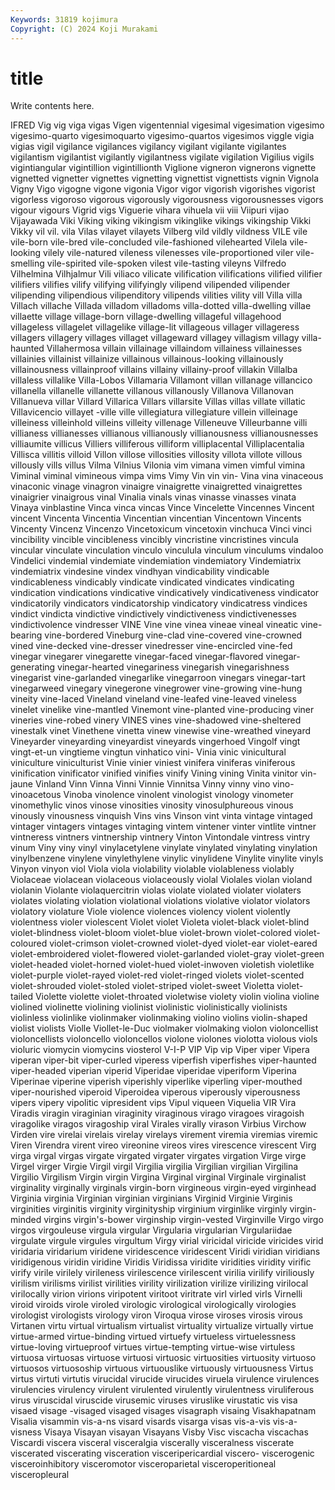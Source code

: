 ```yaml
---
Keywords: 31819 kojimura
Copyright: (C) 2024 Koji Murakami
---
```


# title

Write contents here.



IFRED
Vig vig viga vigas Vigen vigentennial vigesimal vigesimation vigesimo vigesimo-quarto
vigesimoquarto vigesimo-quartos vigesimos viggle vigia vigias vigil vigilance vigilances vigilancy
vigilant vigilante vigilantes vigilantism vigilantist vigilantly vigilantness vigilate vigilation Vigilius
vigils vigintiangular vigintillion vigintillionth Viglione vigneron vignerons vignette vignetted vignetter
vignettes vignetting vignettist vignettists vignin Vignola Vigny Vigo vigogne vigone
vigonia Vigor vigor vigorish vigorishes vigorist vigorless vigoroso vigorous vigorously
vigorousness vigorousnesses vigors vigour vigours Vigrid vigs Viguerie vihara vihuela
vii viii Viipuri vijao Vijayawada Viki Viking viking vikingism vikinglike
vikings vikingship Vikki Vikky vil vil. vila Vilas vilayet vilayets
Vilberg vild vildly vildness VILE vile vile-born vile-bred vile-concluded vile-fashioned
vilehearted Vilela vile-looking vilely vile-natured vileness vilenesses vile-proportioned viler vile-smelling
vile-spirited vile-spoken vilest vile-tasting vileyns Vilfredo Vilhelmina Vilhjalmur Vili viliaco
vilicate vilification vilifications vilified vilifier vilifiers vilifies vilify vilifying vilifyingly
vilipend vilipended vilipender vilipending vilipendious vilipenditory vilipends vilities vility vill
Villa villa Villach villache Villada villadom villadoms villa-dotted villa-dwelling villae
villaette village village-born village-dwelling villageful villagehood villageless villagelet villagelike village-lit
villageous villager villageress villagers villagery villages villaget villageward villagey villagism
villagy villa-haunted Villahermosa villain villainage villaindom villainess villainesses villainies villainist
villainize villainous villainous-looking villainously villainousness villainproof villains villainy villainy-proof villakin
Villalba villaless villalike Villa-Lobos Villamaria Villamont villan villanage villancico villanella
villanelle villanette villanous villanously Villanova Villanovan Villanueva villar Villard Villarica
Villars villarsite Villas villas villate villatic Villavicencio villayet -ville ville
villegiatura villegiature villein villeinage villeiness villeinhold villeins villeity villenage Villeneuve
Villeurbanne villi villianess villianesses villianous villianously villianousness villianousnesses villiaumite villicus
Villiers villiferous villiform villiplacental Villiplacentalia Villisca villitis villoid Villon villose
villosities villosity villota villote villous villously vills villus Vilma Vilnius
Vilonia vim vimana vimen vimful vimina Viminal viminal vimineous vimpa
vims Vimy Vin vin vin- Vina vina vinaceous vinaconic vinage
vinagron vinaigre vinaigrette vinaigretted vinaigrettes vinaigrier vinaigrous vinal Vinalia vinals
vinas vinasse vinasses vinata Vinaya vinblastine Vinca vinca vincas Vince
Vincelette Vincennes Vincent vincent Vincenta Vincentia Vincentian vincentian Vincentown Vincents
Vincenty Vincenz Vincenzo Vincetoxicum vincetoxin vinchuca Vinci vinci vincibility vincible
vincibleness vincibly vincristine vincristines vincula vincular vinculate vinculation vinculo vinculula
vinculum vinculums vindaloo Vindelici vindemial vindemiate vindemiation vindemiatory Vindemiatrix vindemiatrix
vindesine vindex vindhyan vindicability vindicable vindicableness vindicably vindicate vindicated vindicates
vindicating vindication vindications vindicative vindicatively vindicativeness vindicator vindicatorily vindicators vindicatorship
vindicatory vindicatress vindices vindict vindicta vindictive vindictively vindictiveness vindictivenesses vindictivolence
vindresser VINE Vine vine vinea vineae vineal vineatic vine-bearing vine-bordered
Vineburg vine-clad vine-covered vine-crowned vined vine-decked vine-dresser vinedresser vine-encircled vine-fed
vinegar vinegarer vinegarette vinegar-faced vinegar-flavored vinegar-generating vinegar-hearted vinegariness vinegarish vinegarishness
vinegarist vine-garlanded vinegarlike vinegarroon vinegars vinegar-tart vinegarweed vinegary vinegerone vinegrower
vine-growing vine-hung vineity vine-laced Vineland vineland vine-leafed vine-leaved vineless vinelet
vinelike vine-mantled Vinemont vine-planted vine-producing viner vineries vine-robed vinery VINES
vines vine-shadowed vine-sheltered vinestalk vinet Vinethene vinetta vinew vinewise vine-wreathed
vineyard Vineyarder vineyarding vineyardist vineyards vingerhoed Vingolf vingt vingt-et-un vingtieme
vingtun vinhatico vini- Vinia vinic vinicultural viniculture viniculturist Vinie vinier
viniest vinifera viniferas viniferous vinification vinificator vinified vinifies vinify Vining
vining Vinita vinitor vin-jaune Vinland Vinn Vinna Vinni Vinnie Vinnitsa
Vinny vinny vino vino- vinoacetous Vinoba vinolence vinolent vinologist vinology
vinometer vinomethylic vinos vinose vinosities vinosity vinosulphureous vinous vinously vinousness
vinquish Vins vins Vinson vint vinta vintage vintaged vintager vintagers
vintages vintaging vintem vintener vinter vintlite vintner vintneress vintners vintnership
vintnery Vinton Vintondale vintress vintry vinum Viny viny vinyl vinylacetylene
vinylate vinylated vinylating vinylation vinylbenzene vinylene vinylethylene vinylic vinylidene Vinylite
vinylite vinyls Vinyon vinyon viol Viola viola violability violable violableness
violably Violaceae violacean violaceous violaceously violal Violales violan violand violanin
Violante violaquercitrin violas violate violated violater violaters violates violating violation
violational violations violative violator violators violatory violature Viole violence violences
violency violent violently violentness violer violescent Violet violet Violeta violet-black
violet-blind violet-blindness violet-bloom violet-blue violet-brown violet-colored violet-coloured violet-crimson violet-crowned violet-dyed
violet-ear violet-eared violet-embroidered violet-flowered violet-garlanded violet-gray violet-green violet-headed violet-horned violet-hued
violet-inwoven violetish violetlike violet-purple violet-rayed violet-red violet-ringed violets violet-scented violet-shrouded
violet-stoled violet-striped violet-sweet Violetta violet-tailed Violette violette violet-throated violetwise violety
violin violina violine violined violinette violining violinist violinistic violinistically violinists
violinless violinlike violinmaker violinmaking violino violins violin-shaped violist violists Violle
Viollet-le-Duc violmaker violmaking violon violoncellist violoncellists violoncello violoncellos violone violones
violotta violous viols violuric viomycin viomycins viosterol V-I-P VIP Vip
vip Viper viper Vipera viperan viper-bit viper-curled viperess viperfish viperfishes
viper-haunted viper-headed viperian viperid Viperidae viperidae viperiform Viperina Viperinae viperine
viperish viperishly viperlike viperling viper-mouthed viper-nourished viperoid Viperoidea viperous viperously
viperousness vipers vipery vipolitic vipresident vips Vipul viqueen Viquelia VIR
Vira Viradis viragin viraginian viraginity viraginous virago viragoes viragoish viragolike
viragos viragoship viral Virales virally virason Virbius Virchow Virden vire
virelai virelais virelay virelays virement viremia viremias viremic Viren Virendra
virent vireo vireonine vireos vires virescence virescent Virg virga virgal
virgas virgate virgated virgater virgates virgation Virge virge Virgel virger
Virgie Virgil virgil Virgilia virgilia Virgilian virgilian Virgilina Virgilio Virgilism
Virgin virgin Virgina Virginal virginal Virginale virginalist virginality virginally virginals
virgin-born virgineous virgin-eyed virginhead Virginia virginia Virginian virginian virginians Virginid
Virginie Virginis virginities virginitis virginity virginityship virginium virginlike virginly virgin-minded
virgins virgin's-bower virginship virgin-vested Virginville Virgo virgo virgos virgouleuse virgula
virgular Virgularia virgularian Virgulariidae virgulate virgule virgules virgultum Virgy virial
viricidal viricide viricides virid viridaria viridarium viridene viridescence viridescent Viridi
viridian viridians viridigenous viridin viridine Viridis Viridissa viridite viridities viridity
virific virify virile virilely virileness virilescence virilescent virilia virilify viriliously
virilism virilisms virilist virilities virility virilization virilize virilizing virilocal virilocally
virion virions viripotent viritoot viritrate virl virled virls Virnelli viroid
viroids virole viroled virologic virological virologically virologies virologist virologists virology
viron Viroqua virose viroses virosis virous Virtanen virtu virtual virtualism
virtualist virtuality virtualize virtually virtue virtue-armed virtue-binding virtued virtuefy virtueless
virtuelessness virtue-loving virtueproof virtues virtue-tempting virtue-wise virtuless virtuosa virtuosas virtuose
virtuosi virtuosic virtuosities virtuosity virtuoso virtuosos virtuosoship virtuous virtuouslike virtuously
virtuousness Virtus virtus virtuti virtutis virucidal virucide virucides viruela virulence
virulences virulencies virulency virulent virulented virulently virulentness viruliferous virus viruscidal
viruscide virusemic viruses viruslike virustatic vis visa visaed visage -visaged
visaged visages visagraph visaing Visakhapatnam Visalia visammin vis-a-ns visard visards
visarga visas vis-a-vis vis-a-visness Visaya Visayan visayan Visayans Visby Visc
viscacha viscachas Viscardi viscera visceral visceralgia viscerally visceralness viscerate viscerated
viscerating visceration visceripericardial viscero- viscerogenic visceroinhibitory visceromotor visceroparietal visceroperitioneal visceropleural
